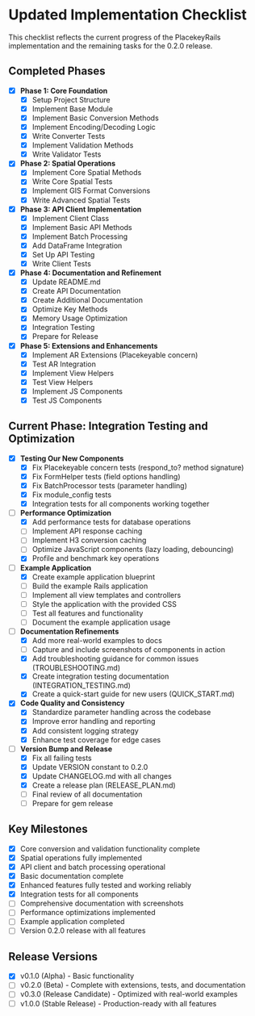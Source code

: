 # Updated Implementation Checklist

This checklist reflects the current progress of the PlacekeyRails implementation and the remaining tasks for the 0.2.0 release.

## Completed Phases

- [x] **Phase 1: Core Foundation**
  - [x] Setup Project Structure
  - [x] Implement Base Module
  - [x] Implement Basic Conversion Methods
  - [x] Implement Encoding/Decoding Logic
  - [x] Write Converter Tests
  - [x] Implement Validation Methods
  - [x] Write Validator Tests

- [x] **Phase 2: Spatial Operations**
  - [x] Implement Core Spatial Methods
  - [x] Write Core Spatial Tests
  - [x] Implement GIS Format Conversions
  - [x] Write Advanced Spatial Tests

- [x] **Phase 3: API Client Implementation**
  - [x] Implement Client Class
  - [x] Implement Basic API Methods
  - [x] Implement Batch Processing
  - [x] Add DataFrame Integration
  - [x] Set Up API Testing
  - [x] Write Client Tests

- [x] **Phase 4: Documentation and Refinement**
  - [x] Update README.md
  - [x] Create API Documentation
  - [x] Create Additional Documentation
  - [x] Optimize Key Methods
  - [x] Memory Usage Optimization
  - [x] Integration Testing
  - [x] Prepare for Release

- [x] **Phase 5: Extensions and Enhancements**
  - [x] Implement AR Extensions (Placekeyable concern)
  - [x] Test AR Integration
  - [x] Implement View Helpers
  - [x] Test View Helpers
  - [x] Implement JS Components
  - [x] Test JS Components

## Current Phase: Integration Testing and Optimization

- [x] **Testing Our New Components**
  - [x] Fix Placekeyable concern tests (respond_to? method signature)
  - [x] Fix FormHelper tests (field options handling)
  - [x] Fix BatchProcessor tests (parameter handling)
  - [x] Fix module_config tests
  - [x] Integration tests for all components working together

- [ ] **Performance Optimization**
  - [x] Add performance tests for database operations
  - [ ] Implement API response caching
  - [ ] Implement H3 conversion caching
  - [ ] Optimize JavaScript components (lazy loading, debouncing)
  - [x] Profile and benchmark key operations

- [ ] **Example Application**
  - [x] Create example application blueprint
  - [ ] Build the example Rails application
  - [ ] Implement all view templates and controllers
  - [ ] Style the application with the provided CSS
  - [ ] Test all features and functionality
  - [ ] Document the example application usage

- [ ] **Documentation Refinements**
  - [x] Add more real-world examples to docs
  - [ ] Capture and include screenshots of components in action
  - [x] Add troubleshooting guidance for common issues (TROUBLESHOOTING.md)
  - [x] Create integration testing documentation (INTEGRATION_TESTING.md)
  - [x] Create a quick-start guide for new users (QUICK_START.md)

- [x] **Code Quality and Consistency**
  - [x] Standardize parameter handling across the codebase
  - [x] Improve error handling and reporting
  - [x] Add consistent logging strategy
  - [x] Enhance test coverage for edge cases

- [ ] **Version Bump and Release**
  - [x] Fix all failing tests
  - [x] Update VERSION constant to 0.2.0
  - [x] Update CHANGELOG.md with all changes
  - [x] Create a release plan (RELEASE_PLAN.md)
  - [ ] Final review of all documentation
  - [ ] Prepare for gem release

## Key Milestones

- [x] Core conversion and validation functionality complete
- [x] Spatial operations fully implemented
- [x] API client and batch processing operational
- [x] Basic documentation complete
- [x] Enhanced features fully tested and working reliably
- [x] Integration tests for all components
- [ ] Comprehensive documentation with screenshots
- [ ] Performance optimizations implemented
- [ ] Example application completed
- [ ] Version 0.2.0 release with all features

## Release Versions

- [x] v0.1.0 (Alpha) - Basic functionality
- [ ] v0.2.0 (Beta) - Complete with extensions, tests, and documentation
- [ ] v0.3.0 (Release Candidate) - Optimized with real-world examples
- [ ] v1.0.0 (Stable Release) - Production-ready with all features
